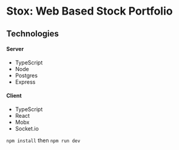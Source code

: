 # Stox: Web Based Stock Portfolio 

## Technologies
#### Server
* TypeScript
* Node
* Postgres
* Express
#### Client
* TypeScript
* React
* Mobx
* Socket.io

`npm install` then `npm run dev`
